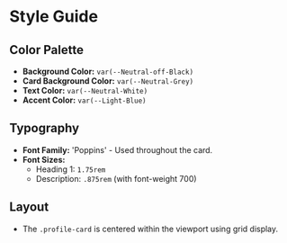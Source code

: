 # Style Guide

## Color Palette
- **Background Color:** `var(--Neutral-off-Black)`
- **Card Background Color:** `var(--Neutral-Grey)`
- **Text Color:** `var(--Neutral-White)`
- **Accent Color:** `var(--Light-Blue)`

## Typography
- **Font Family:** 'Poppins' - Used throughout the card.
- **Font Sizes:**
  - Heading 1: `1.75rem`
  - Description: `.875rem` (with font-weight 700)

## Layout
- The `.profile-card` is centered within the viewport using grid display.
